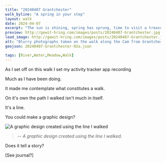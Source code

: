 ```yaml
---
title: "20240407 Grantchester"
walk_byline: "A spring in your step"
layout: walk
date: 2024-04-07
excerpt: "The sun is shining, spring has sprung, time to visit a treasured place."
preview: http://gewit-hring.com/images/posts/20240407-Grantchester.jpg
lead_image: http://gewit-hring.com/images/posts/20240407-Grantchester.jpg
alt: "Blurry photographs taken on the walk along the Cam from Grantchester. They show two images of a beetle scurrying through grass either side of an image of a person's shadow as they walk."
geojson: 20240407-Grantchester-02a.json

tags: [River,Water,Meadow,Walk]
---
```

As I set off on this walk I set my activity tracker app recording 

Much as I have been doing. 

It made me contemplate what constitutes a walk.

On it's own the path I walked isn't much in itself.

It's a line.

You could make a graphic design?

![A graphic design created using the line I walked]({{site.url}}/images/walks/20240407-Grantchester-Walk.jpg)
>-- <cite>A graphic design created using the line I walked.</cite>

Does it tell a story?

[See journal?]
